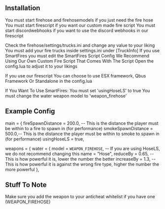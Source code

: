 ## Installation
You must start firehose and firehosemodels if you just need the fire hose
You must start firescript if you want our custom made fire script
You must start discordwebhooks if you want to use the discord webhooks in our firescript

Check the firehose/settings/trucks.ini and change any value to your liking
You must add your fire trucks inside settings.ini under [TruckInfo]
If you use SmartFires you must edit the SmartFires Script Config
We Recommend Using Our Own Custom Fire Script That Comes With The Script
Open the config.lua to adjust it to your likings

If you use our firescript
You can choose to use ESX framework, Qbus Framework Or Standalone in the config.lua

If You Want To Use SmartFires:
You must set 'usingHoseLS' to true
You must change the water weapon model to 'weapon_firehose'

## Example Config
main = {
    fireSpawnDistance = 200.0, -- This is the distance the player must be within to a fire to spawn in (for performance)
    smokeSpawnDistance = 500.0,-- This is the distance the player must be within to smoke to spawn in (for performance)
    usingHoseLS = true,

weapons = {
    water = {
        model = `WEAPON_FIREHOSE`, -- If you are using HoseLS, we do not recommend changing this
        name = "Hose",
        reduceBy = 0.65, -- This is how powerful it is, lower the number the better
        increaseBy = 1.3, --  This is how powerful it is against the wrong fire type, higher the number the more powerful
    },

## Stuff To Note
Make sure you add the weapon to your anticheat whitelist if you have one (WEAPON_FIREHOSE)